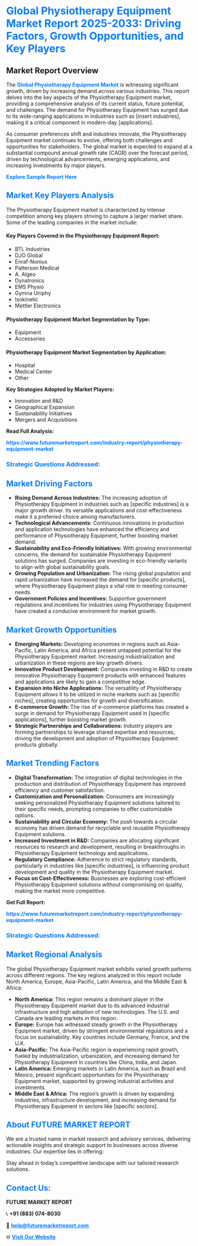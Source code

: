 <h1 style="color: #007BFF;">Global Physiotherapy Equipment Market Report 2025-2033: Driving Factors, Growth Opportunities, and Key Players</h1>

<section id="overview">
<h2>Market Report Overview</h2>
<p>The <a href="https://www.futuremarketreport.com/industry-report/physiotherapy-equipment-market" style="color: #007BFF; text-decoration: none;"><strong>Global Physiotherapy Equipment Market</strong></a> is witnessing significant growth, driven by increasing demand across various industries. This report delves into the key aspects of the Physiotherapy Equipment market, providing a comprehensive analysis of its current status, future potential, and challenges. The demand for Physiotherapy Equipment has surged due to its wide-ranging applications in industries such as [insert industries], making it a critical component in modern-day [applications].</p>
<p>As consumer preferences shift and industries innovate, the Physiotherapy Equipment market continues to evolve, offering both challenges and opportunities for stakeholders. The global market is expected to expand at a substantial compound annual growth rate (CAGR) over the forecast period, driven by technological advancements, emerging applications, and increasing investments by major players.</p>
</section>

<section id="overview">
<p><a href="https://www.futuremarketreport.com/request-sample/reportId=50958" style="color: #007BFF; text-decoration: none;"><strong>Explore Sample Report Here</strong></a></p>
</section>

<section id="key-players">
<h2 style="color: #007BFF;">Market Key Players Analysis</h2>
<p>The Physiotherapy Equipment market is characterized by intense competition among key players striving to capture a larger market share. Some of the leading companies in the market include:</p>
<h4>Key Players Covered in the Physiotherapy Equipment Report:</h4>
<ul><li>BTL Industries</li><li>DJO Global</li><li>Enraf-Nonius</li><li>Patterson Medical</li><li>A. Algeo</li><li>Dynatronics</li><li>EMS Physio</li><li>Gymna Uniphy</li><li>Isokinetic</li><li>Mettler Electronics</li></ul>
<h4>Physiotherapy Equipment Market Segmentation by Type:</h4>
<ul><li>Equipment</li><li>Accessories</li></ul>

<h4>Physiotherapy Equipment Market Segmentation by Application:</h4>
<ul><li>Hospital</li><li>Medical Center</li><li>Other</li></ul>
<p><strong>Key Strategies Adopted by Market Players:</strong></p>
<ul>
<li>Innovation and R&D</li>
<li>Geographical Expansion</li>
<li>Sustainability Initiatives</li>
<li>Mergers and Acquisitions</li>
</ul>
</section>

<section>
<p><strong>Read Full Analysis: </strong></p><a href="https://www.futuremarketreport.com/industry-report/physiotherapy-equipment-market" style="color: #007BFF; text-decoration: none;"><strong>https://www.futuremarketreport.com/industry-report/physiotherapy-equipment-market</strong></a>
<h3 style="color: #007BFF;">Strategic Questions Addressed:</h3>
</section>

<section id="driving-factors">
<h2 style="color: #007BFF;">Market Driving Factors</h2>
<ul>
<li><strong>Rising Demand Across Industries:</strong> The increasing adoption of Physiotherapy Equipment in industries such as [specific industries] is a major growth driver. Its versatile applications and cost-effectiveness make it a preferred choice among manufacturers.</li>
<li><strong>Technological Advancements:</strong> Continuous innovations in production and application technologies have enhanced the efficiency and performance of Physiotherapy Equipment, further boosting market demand.</li>
<li><strong>Sustainability and Eco-Friendly Initiatives:</strong> With growing environmental concerns, the demand for sustainable Physiotherapy Equipment solutions has surged. Companies are investing in eco-friendly variants to align with global sustainability goals.</li>
<li><strong>Growing Population and Urbanization:</strong> The rising global population and rapid urbanization have increased the demand for [specific products], where Physiotherapy Equipment plays a vital role in meeting consumer needs.</li>
<li><strong>Government Policies and Incentives:</strong> Supportive government regulations and incentives for industries using Physiotherapy Equipment have created a conducive environment for market growth.</li>
</ul>
</section>

<section id="growth-opportunities">
<h2 style="color: #007BFF;">Market Growth Opportunities</h2>
<ul>
<li><strong>Emerging Markets:</strong> Developing economies in regions such as Asia-Pacific, Latin America, and Africa present untapped potential for the Physiotherapy Equipment market. Increasing industrialization and urbanization in these regions are key growth drivers.</li>
<li><strong>Innovative Product Development:</strong> Companies investing in R&D to create innovative Physiotherapy Equipment products with enhanced features and applications are likely to gain a competitive edge.</li>
<li><strong>Expansion into Niche Applications:</strong> The versatility of Physiotherapy Equipment allows it to be utilized in niche markets such as [specific niches], creating opportunities for growth and diversification.</li>
<li><strong>E-commerce Growth:</strong> The rise of e-commerce platforms has created a surge in demand for Physiotherapy Equipment used in [specific applications], further boosting market growth.</li>
<li><strong>Strategic Partnerships and Collaborations:</strong> Industry players are forming partnerships to leverage shared expertise and resources, driving the development and adoption of Physiotherapy Equipment products globally.</li>
</ul>
</section>

<section id="trending-factors">
<h2 style="color: #007BFF;">Market Trending Factors</h2>
<ul>
<li><strong>Digital Transformation:</strong> The integration of digital technologies in the production and distribution of Physiotherapy Equipment has improved efficiency and customer satisfaction.</li>
<li><strong>Customization and Personalization:</strong> Consumers are increasingly seeking personalized Physiotherapy Equipment solutions tailored to their specific needs, prompting companies to offer customizable options.</li>
<li><strong>Sustainability and Circular Economy:</strong> The push towards a circular economy has driven demand for recyclable and reusable Physiotherapy Equipment solutions.</li>
<li><strong>Increased Investment in R&D:</strong> Companies are allocating significant resources to research and development, resulting in breakthroughs in Physiotherapy Equipment technology and applications.</li>
<li><strong>Regulatory Compliance:</strong> Adherence to strict regulatory standards, particularly in industries like [specific industries], is influencing product development and quality in the Physiotherapy Equipment market.</li>
<li><strong>Focus on Cost-Effectiveness:</strong> Businesses are exploring cost-efficient Physiotherapy Equipment solutions without compromising on quality, making the market more competitive.</li>
</ul>
</section>

<section>
<p><strong>Get Full Report: </strong></p><a href="https://www.futuremarketreport.com/industry-report/physiotherapy-equipment-market" style="color: #007BFF; text-decoration: none;"><strong>https://www.futuremarketreport.com/industry-report/physiotherapy-equipment-market</strong></a>
<h3 style="color: #007BFF;">Strategic Questions Addressed:</h3>
</section>


<section id="regional-analysis">
<h2 style="color: #007BFF;">Market Regional Analysis</h2>
<p>The global Physiotherapy Equipment market exhibits varied growth patterns across different regions. The key regions analyzed in this report include North America, Europe, Asia-Pacific, Latin America, and the Middle East & Africa:</p>
<ul>
<li><strong>North America:</strong> This region remains a dominant player in the Physiotherapy Equipment market due to its advanced industrial infrastructure and high adoption of new technologies. The U.S. and Canada are leading markets in this region.</li>
<li><strong>Europe:</strong> Europe has witnessed steady growth in the Physiotherapy Equipment market, driven by stringent environmental regulations and a focus on sustainability. Key countries include Germany, France, and the U.K.</li>
<li><strong>Asia-Pacific:</strong> The Asia-Pacific region is experiencing rapid growth, fueled by industrialization, urbanization, and increasing demand for Physiotherapy Equipment in countries like China, India, and Japan.</li>
<li><strong>Latin America:</strong> Emerging markets in Latin America, such as Brazil and Mexico, present significant opportunities for the Physiotherapy Equipment market, supported by growing industrial activities and investments.</li>
<li><strong>Middle East & Africa:</strong> The region’s growth is driven by expanding industries, infrastructure development, and increasing demand for Physiotherapy Equipment in sectors like [specific sectors].</li>
</ul>
</section>

<footer>
<h2 style="color: #007BFF;">About FUTURE MARKET REPORT</h2>
<p>We are a trusted name in market research and advisory services, delivering actionable insights and strategic support to businesses across diverse industries. Our expertise lies in offering:</p>

<p>Stay ahead in today’s competitive landscape with our tailored research solutions.</p>

<h2 style="color: #007BFF;">Contact Us:</h2>
<p><strong>FUTURE MARKET REPORT</strong></p>
<p>📞 <strong>+91 (883) 074-8030</strong></p>
<p>📧 <strong><a href="mailto:help@futuremarketreport.com" style="color: #007BFF;">help@futuremarketreport.com</a></strong></p>
<p>🌐 <strong><a href="https://www.futuremarketreport.com/" style="color: #007BFF;">Visit Our Website</a></strong></p>
</footer>